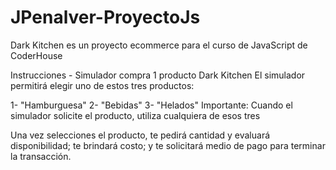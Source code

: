 # JPenalver-ProyectoJs
Dark Kitchen es un proyecto ecommerce para el curso de JavaScript de CoderHouse

Instrucciones - Simulador compra 1 producto  Dark Kitchen
El simulador permitirá elegir uno de estos tres productos:

1- "Hamburguesa"
2- "Bebidas"
3- "Helados"
Importante: Cuando el simulador solicite el producto, utiliza cualquiera de esos tres

Una vez selecciones el producto, te pedirá cantidad y evaluará disponibilidad; te brindará costo; y te solicitará medio de pago para terminar la transacción.
